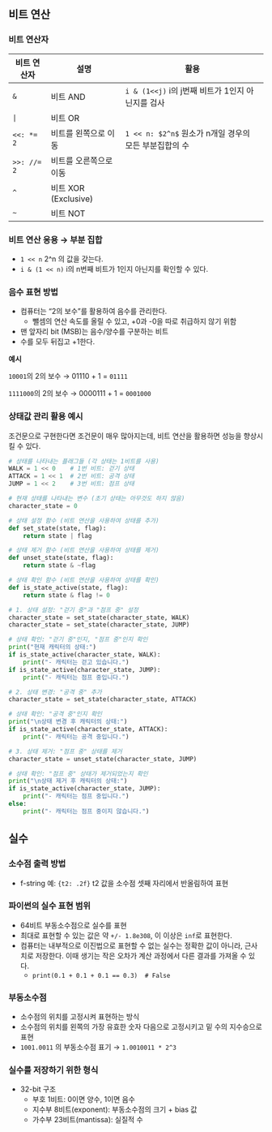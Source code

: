 ## 비트 연산

### 비트 연산자

| 비트 연산자 | 설명 | 활용 |
| --- | --- | --- |
| `&` | 비트 AND | `i & (1<<j)` i의 j번째 비트가 1인지 아닌지를 검사 |
| `\|` | 비트 OR |  |
| `<<: *= 2`  | 비트를 왼쪽으로 이동 | `1 << n: $2^n$` 원소가 n개일 경우의 모든 부분집합의 수 |
| `>>: //= 2`  | 비트를 오른쪽으로 이동 |  |
| `^` | 비트 XOR (Exclusive) |  |
| `~`  | 비트 NOT |  |


### 비트 연산 응용 → 부분 집합

- `1 << n` 2^n 의 값을 갖는다.
- `i & (1 << n)` i의 n번째 비트가 1인지 아닌지를 확인할 수 있다.

### 음수 표현 방법

- 컴퓨터는 “2의 보수”를 활용하여 음수를 관리한다.
    - 뺄셈의 연산 속도를 올릴 수 있고, +0과 -0을 따로 취급하지 않기 위함
- 맨 앞자리 bit (MSB)는 음수/양수를 구분하는 비트
- 수를 모두 뒤집고 +1한다.

**예시**

`10001`의 2의 보수 → 01110 + 1 = `01111`

`1111000`의 2의 보수 → 0000111 + 1 = `0001000`

### 상태값 관리 활용 예시

조건문으로 구현한다면 조건문이 매우 많아지는데, 비트 연산을 활용하면 성능을 향상시킬 수 있다.

```python
# 상태를 나타내는 플래그들 (각 상태는 1비트를 사용)
WALK = 1 << 0    # 1번 비트: 걷기 상태
ATTACK = 1 << 1  # 2번 비트: 공격 상태
JUMP = 1 << 2    # 3번 비트: 점프 상태

# 현재 상태를 나타내는 변수 (초기 상태는 아무것도 하지 않음)
character_state = 0

# 상태 설정 함수 (비트 연산을 사용하여 상태를 추가)
def set_state(state, flag):
    return state | flag

# 상태 제거 함수 (비트 연산을 사용하여 상태를 제거)
def unset_state(state, flag):
    return state & ~flag

# 상태 확인 함수 (비트 연산을 사용하여 상태를 확인)
def is_state_active(state, flag):
    return state & flag != 0

# 1. 상태 설정: "걷기 중"과 "점프 중" 설정
character_state = set_state(character_state, WALK)
character_state = set_state(character_state, JUMP)

# 상태 확인: "걷기 중"인지, "점프 중"인지 확인
print("현재 캐릭터의 상태:")
if is_state_active(character_state, WALK):
    print("- 캐릭터는 걷고 있습니다.")
if is_state_active(character_state, JUMP):
    print("- 캐릭터는 점프 중입니다.")

# 2. 상태 변경: "공격 중" 추가
character_state = set_state(character_state, ATTACK)

# 상태 확인: "공격 중"인지 확인
print("\n상태 변경 후 캐릭터의 상태:")
if is_state_active(character_state, ATTACK):
    print("- 캐릭터는 공격 중입니다.")

# 3. 상태 제거: "점프 중" 상태를 제거
character_state = unset_state(character_state, JUMP)

# 상태 확인: "점프 중" 상태가 제거되었는지 확인
print("\n상태 제거 후 캐릭터의 상태:")
if is_state_active(character_state, JUMP):
    print("- 캐릭터는 점프 중입니다.")
else:
    print("- 캐릭터는 점프 중이지 않습니다.")
```

## 실수

### 소수점 출력 방법

- f-string 예: `{t2: .2f}` t2 값을 소수점 셋째 자리에서 반올림하여 표현

### 파이썬의 실수 표현 범위

- 64비트 부동소수점으로 실수를 표현
- 최대로 표현할 수 있는 값은 약 `+/- 1.8e308`, 이 이상은 `inf`로 표현한다.
- 컴퓨터는 내부적으로 이진법으로 표현할 수 없는 실수는 정확한 값이 아니라, 근사치로 저장한다. 이때 생기는 작은 오차가 계산 과정에서 다른 결과를 가져올 수 있다.
    - `print(0.1 + 0.1 + 0.1 == 0.3)  # False`

### 부동소수점

- 소수점의 위치를 고정시켜 표현하는 방식
- 소수점의 위치를 왼쪽의 가장 유효한 숫자 다음으로 고정시키고 밑 수의 지수승으로 표현
- `1001.0011` 의 부동소수점 표기 → `1.0010011 * 2^3`

### 실수를 저장하기 위한 형식

- 32-bit 구조
    - 부호 1비트: 0이면 양수, 1이면 음수
    - 지수부 8비트(exponent): 부동소수점의 크기 + bias 값
    - 가수부 23비트(mantissa): 실질적 수
